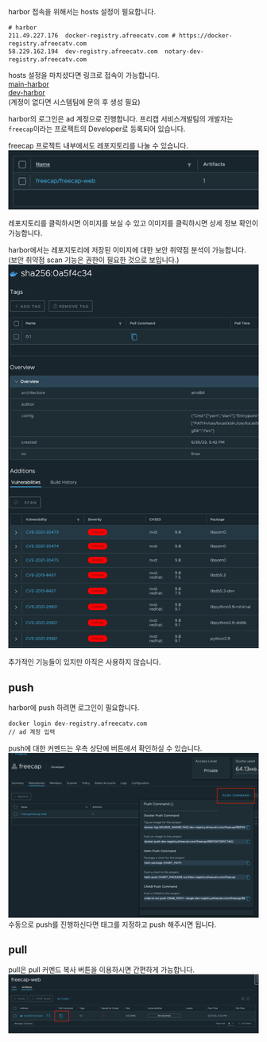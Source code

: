 harbor 접속을 위해서는 hosts 설정이 필요합니다.
``` text
# harbor
211.49.227.176	docker-registry.afreecatv.com # https://docker-registry.afreecatv.com
58.229.162.194	dev-registry.afreecatv.com	notary-dev-registry.afreecatv.com
```

hosts 설정을 마치셨다면 링크로 접속이 가능합니다.  
[main-harbor](https://docker-registry.afreecatv.com/)  
[dev-harbor](https://dev-registry.afreecatv.com/)  
(계정이 없다면 시스템팀에 문의 후 생성 필요)

harbor의 로그인은 ad 계정으로 진행합니다. 프리캡 서비스개발팀의 개발자는 `freecap`이라는 프로젝트의 Developer로 등록되어 있습니다.

freecap 프로젝트 내부에서도 레포지토리를 나눌 수 있습니다.  
![image](uploads/cb0835f0865394399801308fc63fa132/image.png)

레포지토리를 클릭하시면 이미지를 보실 수 있고 이미지를 클릭하시면 상세 정보 확인이 가능합니다.  

harbor에서는 레포지토리에 저장된 이미지에 대한 보안 취약점 분석이 가능합니다.  
(보안 취약점 scan 기능은 권한이 필요한 것으로 보입니다.)  
![image](uploads/0e13341af63167a04830e0fb148c9193/image.png)

추가적인 기능들이 있지만 아직은 사용하지 않습니다.

## push
harbor에 push 하려면 로그인이 필요합니다.
``` zsh
docker login dev-registry.afreecatv.com
// ad 계정 입력
```

push에 대한 커멘드는 우측 상단에 버튼에서 확인하실 수 있습니다.  
![image](uploads/2714d354873713f83ad4d0780f98a2d9/image.png)  
수동으로 push를 진행하신다면 태그를 지정하고 push 해주시면 됩니다.

## pull
pull은 pull 커멘드 복사 버튼을 이용하시면 간편하게 가능합니다.  
![image](uploads/16ed009b79f86a24c6f3249adf1dce96/image.png)
